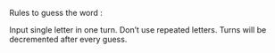 Rules to guess the word :

Input single letter in one turn.
Don’t use repeated letters.
Turns will be decremented after every guess.
